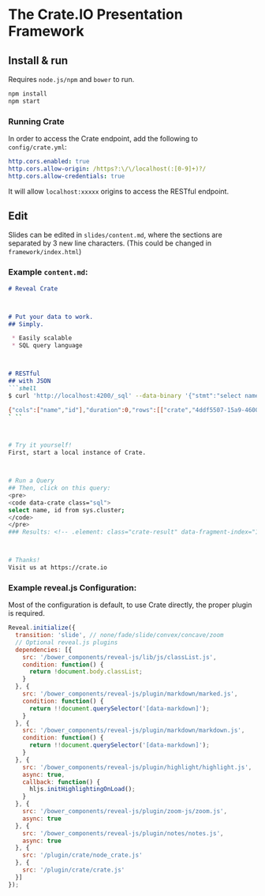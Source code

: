 # The Crate.IO Presentation Framework


## Install & run
Requires `node.js/npm` and `bower` to run.

```bash
npm install
npm start
```
### Running Crate

In order to access the Crate endpoint, add the following to `config/crate.yml`:

```yaml
http.cors.enabled: true
http.cors.allow-origin: /https?:\/\/localhost(:[0-9]+)?/
http.cors.allow-credentials: true
```

It will allow `localhost:xxxxx` origins to access the RESTful endpoint.


## Edit

Slides can be edited in `slides/content.md`, where the sections are separated by
3 new line characters. (This could be changed in `framework/index.html`)

### Example `content.md`:

```markdown
# Reveal Crate



# Put your data to work.
## Simply.

 * Easily scalable
 * SQL query language



# RESTful
## with JSON
```shell
$ curl 'http://localhost:4200/_sql' --data-binary '{"stmt":"select name, id from sys.cluster"}'

{"cols":["name","id"],"duration":0,"rows":[["crate","4ddf5507-15a9-4600-8dd1-503ba3aa4827"]],"rowcount":1}
` ``



# Try it yourself!
First, start a local instance of Crate.



# Run a Query
## Then, click on this query:
<pre>
<code data-crate class="sql">
select name, id from sys.cluster;
</code>
</pre>
### Results: <!-- .element: class="crate-result" data-fragment-index="1" -->



# Thanks!
Visit us at https://crate.io

```

### Example reveal.js Configuration:

Most of the configuration is default, to use Crate directly, the proper plugin is required.

```javascript
Reveal.initialize({
  transition: 'slide', // none/fade/slide/convex/concave/zoom
  // Optional reveal.js plugins
  dependencies: [{
    src: '/bower_components/reveal-js/lib/js/classList.js',
    condition: function() {
      return !document.body.classList;
    }
  }, {
    src: '/bower_components/reveal-js/plugin/markdown/marked.js',
    condition: function() {
      return !!document.querySelector('[data-markdown]');
    }
  }, {
    src: '/bower_components/reveal-js/plugin/markdown/markdown.js',
    condition: function() {
      return !!document.querySelector('[data-markdown]');
    }
  }, {
    src: '/bower_components/reveal-js/plugin/highlight/highlight.js',
    async: true,
    callback: function() {
      hljs.initHighlightingOnLoad();
    }
  }, {
    src: '/bower_components/reveal-js/plugin/zoom-js/zoom.js',
    async: true
  }, {
    src: '/bower_components/reveal-js/plugin/notes/notes.js',
    async: true
  }, {
    src: '/plugin/crate/node_crate.js'
  }, {
    src: '/plugin/crate/crate.js'
  }]
});
```
